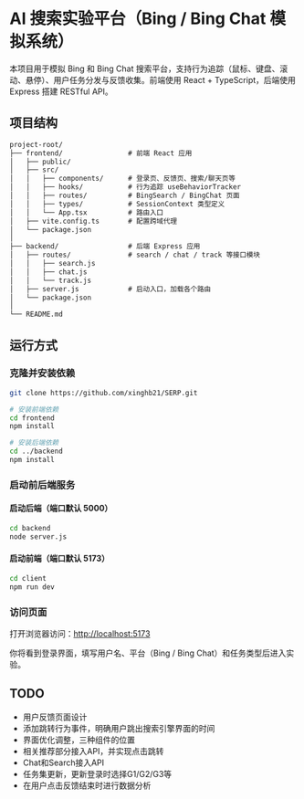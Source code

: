 # AI 搜索实验平台（Bing / Bing Chat 模拟系统）

本项目用于模拟 Bing 和 Bing Chat 搜索平台，支持行为追踪（鼠标、键盘、滚动、悬停）、用户任务分发与反馈收集。前端使用 React + TypeScript，后端使用 Express 搭建 RESTful API。

## 项目结构

```txt
project-root/
├── frontend/                # 前端 React 应用
│   ├── public/
│   ├── src/
│   │   ├── components/      # 登录页、反馈页、搜索/聊天页等
│   │   ├── hooks/           # 行为追踪 useBehaviorTracker
│   │   ├── routes/          # BingSearch / BingChat 页面
│   │   ├── types/           # SessionContext 类型定义
│   │   └── App.tsx          # 路由入口
│   ├── vite.config.ts       # 配置跨域代理
│   └── package.json
│
├── backend/                 # 后端 Express 应用
│   ├── routes/              # search / chat / track 等接口模块
│   │   ├── search.js
│   │   ├── chat.js
│   │   └── track.js
│   ├── server.js            # 启动入口，加载各个路由
│   └── package.json
│
└── README.md
```

## 运行方式

### 克隆并安装依赖

```bash
git clone https://github.com/xinghb21/SERP.git

# 安装前端依赖
cd frontend
npm install

# 安装后端依赖
cd ../backend
npm install
```

### 启动前后端服务

#### 启动后端（端口默认 5000）

```bash
cd backend
node server.js
```

#### 启动前端（端口默认 5173）

```bash
cd client
npm run dev
```

### 访问页面

打开浏览器访问：<http://localhost:5173>

你将看到登录界面，填写用户名、平台（Bing / Bing Chat）和任务类型后进入实验。

## TODO

- 用户反馈页面设计
- 添加跳转行为事件，明确用户跳出搜索引擎界面的时间
- 界面优化调整，三种组件的位置
- 相关推荐部分接入API，并实现点击跳转
- Chat和Search接入API
- 任务集更新，更新登录时选择G1/G2/G3等
- 在用户点击反馈结束时进行数据分析

